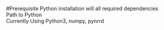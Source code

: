 #Prerequisite
Python installation will all required dependencies  
Path to Python  
Currently Using Python3, numpy, pynrrd  